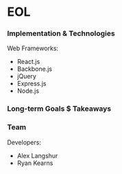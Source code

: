 # EOL

### Implementation & Technologies

Web Frameworks:
- React.js
- Backbone.js
- jQuery
- Express.js
- Node.js

### Long-term Goals $ Takeaways



### Team

Developers:
- Alex Langshur
- Ryan Kearns


